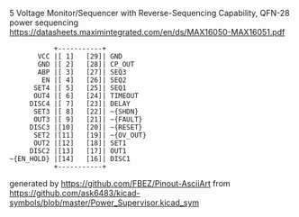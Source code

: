 5 Voltage Monitor/Sequencer with Reverse-Sequencing Capability, QFN-28
power sequencing
https://datasheets.maximintegrated.com/en/ds/MAX16050-MAX16051.pdf


	           +-----------+
	       VCC |[ 1]   [29]| GND
	       GND |[ 2]   [28]| CP_OUT
	       ABP |[ 3]   [27]| SEQ3
	        EN |[ 4]   [26]| SEQ2
	      SET4 |[ 5]   [25]| SEQ1
	      OUT4 |[ 6]   [24]| TIMEOUT
	     DISC4 |[ 7]   [23]| DELAY
	      SET3 |[ 8]   [22]| ~{SHDN}
	      OUT3 |[ 9]   [21]| ~{FAULT}
	     DISC3 |[10]   [20]| ~{RESET}
	      SET2 |[11]   [19]| ~{OV_OUT}
	      OUT2 |[12]   [18]| SET1
	     DISC2 |[13]   [17]| OUT1
	~{EN_HOLD} |[14]   [16]| DISC1
	           +-----------+


generated by https://github.com/FBEZ/Pinout-AsciiArt from https://github.com/ask6483/kicad-symbols/blob/master/Power_Supervisor.kicad_sym